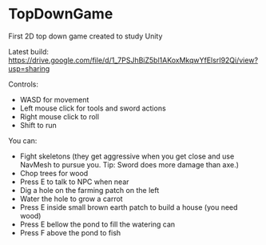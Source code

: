 # TopDownGame
 First 2D top down game created to study Unity

Latest build:
https://drive.google.com/file/d/1_7PSJhBiZ5bl1AKoxMkqwYfElsrI92Qi/view?usp=sharing

Controls:
- WASD for movement
- Left mouse click for tools and sword actions
- Right mouse click to roll
- Shift to run

You can:
- Fight skeletons (they get aggressive when you get close and use NavMesh to pursue you. Tip: Sword does more damage than axe.)
- Chop trees for wood
- Press E to talk to NPC when near
- Dig a hole on the farming patch on the left
- Water the hole to grow a carrot
- Press E inside small brown earth patch to build a house (you need wood)
- Press E bellow the pond to fill the watering can
- Press F above the pond to fish